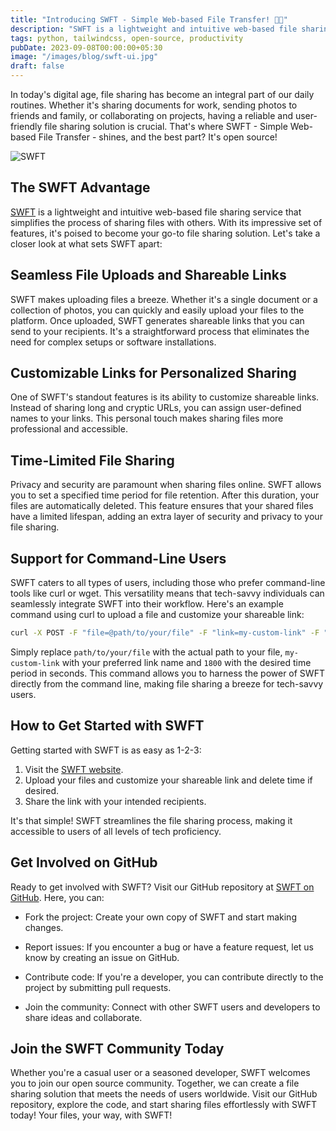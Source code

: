 ```yaml
---
title: "Introducing SWFT - Simple Web-based File Transfer! 📁✨"
description: "SWFT is a lightweight and intuitive web-based file sharing service that simplifies the process of sharing files with others."
tags: python, tailwindcss, open-source, productivity
pubDate: 2023-09-08T00:00:00+05:30
image: "/images/blog/swft-ui.jpg"
draft: false
---
```


In today's digital age, file sharing has become an integral part of our daily routines. Whether it's sharing documents for work, sending photos to friends and family, or collaborating on projects, having a reliable and user-friendly file sharing solution is crucial. That's where SWFT - Simple Web-based File Transfer - shines, and the best part? It's open source!

![SWFT](https://nnisarg.in/images/blog/swft-ui.jpg)

## The SWFT Advantage

[SWFT](https://github.com/nnisarggada/swft) is a lightweight and intuitive web-based file sharing service that simplifies the process of sharing files with others. With its impressive set of features, it's poised to become your go-to file sharing solution. Let's take a closer look at what sets SWFT apart:

## Seamless File Uploads and Shareable Links

SWFT makes uploading files a breeze. Whether it's a single document or a collection of photos, you can quickly and easily upload your files to the platform. Once uploaded, SWFT generates shareable links that you can send to your recipients. It's a straightforward process that eliminates the need for complex setups or software installations.

## Customizable Links for Personalized Sharing

One of SWFT's standout features is its ability to customize shareable links. Instead of sharing long and cryptic URLs, you can assign user-defined names to your links. This personal touch makes sharing files more professional and accessible.

## Time-Limited File Sharing

Privacy and security are paramount when sharing files online. SWFT allows you to set a specified time period for file retention. After this duration, your files are automatically deleted. This feature ensures that your shared files have a limited lifespan, adding an extra layer of security and privacy to your file sharing.

## Support for Command-Line Users

SWFT caters to all types of users, including those who prefer command-line tools like curl or wget. This versatility means that tech-savvy individuals can seamlessly integrate SWFT into their workflow. Here's an example command using curl to upload a file and customize your shareable link:

```bash
curl -X POST -F "file=@path/to/your/file" -F "link=my-custom-link" -F "time=1800" https://share.nnisarg.in/upload
```

Simply replace `path/to/your/file` with the actual path to your file, `my-custom-link` with your preferred link name and `1800` with the desired time period in seconds. This command allows you to harness the power of SWFT directly from the command line, making file sharing a breeze for tech-savvy users.

## How to Get Started with SWFT

Getting started with SWFT is as easy as 1-2-3:

1. Visit the [SWFT website](https://share.nnisarg.in).
2. Upload your files and customize your shareable link and delete time if desired.
3. Share the link with your intended recipients.

It's that simple! SWFT streamlines the file sharing process, making it accessible to users of all levels of tech proficiency.

## Get Involved on GitHub

Ready to get involved with SWFT? Visit our GitHub repository at [SWFT on GitHub](https://github.com/nnisarggada/swft). Here, you can:

- Fork the project: Create your own copy of SWFT and start making changes.

- Report issues: If you encounter a bug or have a feature request, let us know by creating an issue on GitHub.

- Contribute code: If you're a developer, you can contribute directly to the project by submitting pull requests.

- Join the community: Connect with other SWFT users and developers to share ideas and collaborate.

## Join the SWFT Community Today

Whether you're a casual user or a seasoned developer, SWFT welcomes you to join our open source community. Together, we can create a file sharing solution that meets the needs of users worldwide. Visit our GitHub repository, explore the code, and start sharing files effortlessly with SWFT today! Your files, your way, with SWFT!
